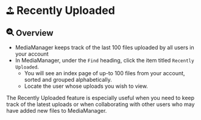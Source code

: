# <img src="https://raw.githubusercontent.com/vishaldhole173/pro-stream-documentation/main/fontawesome/svgs/solid/upload.svg" width="20" height="20"> Recently Uploaded

## <img src="https://raw.githubusercontent.com/vishaldhole173/pro-stream-documentation/main/fontawesome/svgs/solid/magnifying-glass-chart.svg" width="20" height="20"> Overview

* MediaManager keeps track of the last 100 files uploaded by all users in your account
* In MediaManager, under the `Find` heading, click the item titled `Recently Uploaded`.
    * You will see an index page of up-to 100 files from your account, sorted and grouped alphabetically.
    * Locate the user whose uploads you wish to view.

The Recently Uploaded feature is especially useful when you need to keep track of the latest uploads or when collaborating with other users who may have added new files to MediaManager.
